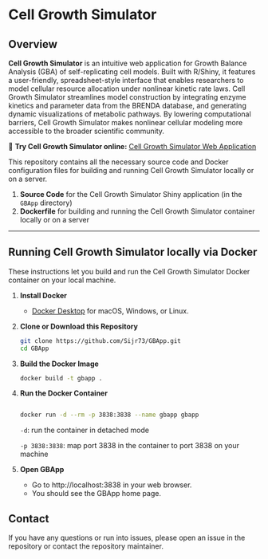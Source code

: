 
# Cell Growth Simulator

## Overview

**Cell Growth Simulator**  is an intuitive web application for Growth Balance Analysis (GBA) of self-replicating cell models. Built with R/Shiny, it features a user-friendly, spreadsheet-style interface that enables researchers to model cellular resource allocation under nonlinear kinetic rate laws. Cell Growth Simulator streamlines model construction by integrating enzyme kinetics and parameter data from the BRENDA database, and generating dynamic visualizations of metabolic pathways. By lowering computational barriers, Cell Growth Simulator makes nonlinear cellular modeling more accessible to the broader scientific community.

🔗 **Try Cell Growth Simulator online:** [Cell Growth Simulator Web Application](https://cellgrowthsim.com/) 

This repository contains all the necessary source code and Docker configuration files for building and running Cell Growth Simulator locally or on a server.

1. **Source Code** for the Cell Growth Simulator Shiny application (in the `GBApp` directory)  
2. **Dockerfile** for building and running the Cell Growth Simulator container locally or on a server

---

##  Running Cell Growth Simulator locally via Docker

These instructions let you build and run the Cell Growth Simulator Docker container on your local machine.

1. **Install Docker**  
   - [Docker Desktop](https://www.docker.com/) for macOS, Windows, or Linux.

2. **Clone or Download this Repository**

   ```bash
   git clone https://github.com/Sijr73/GBApp.git
   cd GBApp

3. **Build the Docker Image**

   
   ```bash
   docker build -t gbapp .
   ```

4. **Run the Docker Container**

   ```bash
   
   docker run -d --rm -p 3838:3838 --name gbapp gbapp
   ```
   `-d`: run the container in detached mode

   `-p 3838:3838`: map port 3838 in the container to port 3838 on your machine

5. **Open GBApp**

   - Go to http://localhost:3838 in your web browser.
   - You should see the GBApp home page.
## Contact
If you have any questions or run into issues, please open an issue in the repository or contact the repository maintainer.
